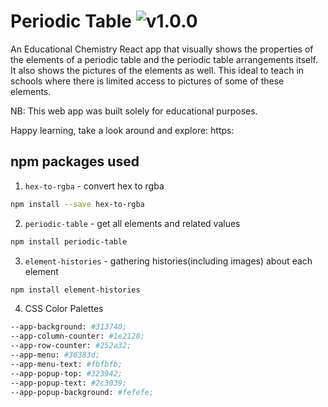 # Periodic Table ![v1.0.0](https://camo.githubusercontent.com/9179c0dbb432a2a9c01f7cc755cc47c23d505a1a64ff24e3beb5a0341ccad2d9/68747470733a2f2f696d672e736869656c64732e696f2f62616467652f6e706d2d76312e302e302d626c75652e737667)

An Educational Chemistry React app that visually shows the properties of the elements of a periodic table and the periodic table arrangements itself. It also shows the pictures of the elements as well. This ideal to teach in schools where there is limited access to pictures of some of these elements.


NB: This web app was built solely for educational purposes.

Happy learning, take a look around and explore:
https:

## npm packages used
1. `hex-to-rgba` - convert hex to rgba
```sh
npm install --save hex-to-rgba
```

2. `periodic-table` - get all elements and related values
```sh
npm install periodic-table
```

3. `element-histories` - gathering histories(including images) about each element
```sh
npm install element-histories
```
4. CSS Color Palettes
```sh
--app-background: #313740;
--app-column-counter: #1e2128;
--app-row-counter: #252a32;
--app-menu: #36383d;
--app-menu-text: #fbfbfb;
--app-popup-top: #323942;
--app-popup-text: #2c3039;
--app-popup-background: #fefefe;
```
